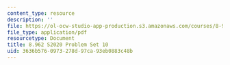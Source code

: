 ```yaml
---
content_type: resource
description: ''
file: https://ol-ocw-studio-app-production.s3.amazonaws.com/courses/8-962-general-relativity-spring-2020/3636b5760973278d97ca93eb0883c48b_MIT8_962S20_pset10.pdf
file_type: application/pdf
resourcetype: Document
title: 8.962 S2020 Problem Set 10
uid: 3636b576-0973-278d-97ca-93eb0883c48b
---
```

